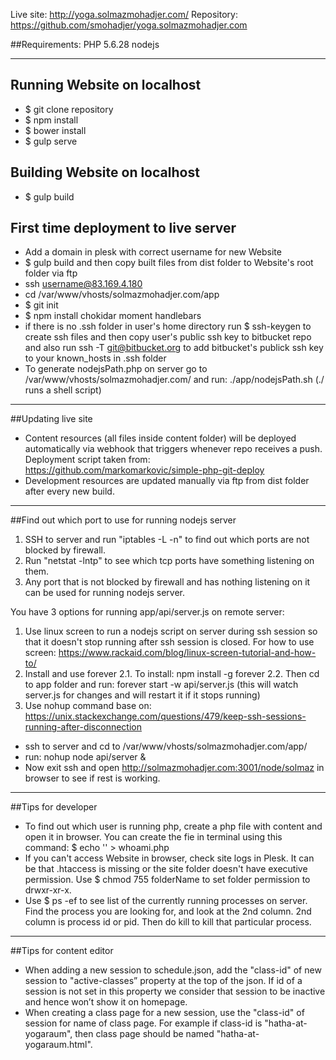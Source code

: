 Live site: http://yoga.solmazmohadjer.com/
Repository: https://github.com/smohadjer/yoga.solmazmohadjer.com

##Requirements:
PHP 5.6.28
nodejs
- - -

## Running Website on localhost
- $ git clone repository
- $ npm install
- $ bower install
- $ gulp serve

## Building Website on localhost
- $ gulp build

## First time deployment to live server
- Add a domain in plesk with correct username for new Website
- $ gulp build and then copy built files from dist folder to Website's root folder via ftp
- ssh username@83.169.4.180
- cd /var/www/vhosts/solmazmohadjer.com/app
- $ git init
- $ npm install chokidar moment handlebars
- if there is no .ssh folder in user's home directory run $ ssh-keygen to create ssh files and then
copy user's public ssh key to bitbucket repo and also run ssh -T git@bitbucket.org to add bitbucket's publick ssh key to your known_hosts in .ssh folder
- To generate nodejsPath.php on server go to /var/www/vhosts/solmazmohadjer.com/ and run: ./app/nodejsPath.sh  (./<fileName> runs a shell script)

- - -

##Updating live site
- Content resources (all files inside content folder) will be deployed automatically via webhook that triggers whenever repo receives a push. Deployment script taken from: https://github.com/markomarkovic/simple-php-git-deploy
- Development resources are updated manually via ftp from dist folder after every new build.
- - -

##Find out which port to use for running nodejs server
1. SSH to server and run "iptables -L -n" to find out which ports are not blocked by firewall.
2. Run "netstat -lntp" to see which tcp ports have something listening on them.
3. Any port that is not blocked by firewall and has nothing listening on it can be used for running nodejs server.

You have 3 options for running app/api/server.js on remote server:
1. Use linux screen to run a nodejs script on server during ssh session so that it doesn't stop running after ssh session is closed. For how to use screen: https://www.rackaid.com/blog/linux-screen-tutorial-and-how-to/
2. Install and use forever
2.1. To install: npm install -g forever
2.2. Then cd to app folder and run: forever start -w api/server.js (this will watch server.js for changes and will restart it if it stops running)
3. Use nohup command base on: https://unix.stackexchange.com/questions/479/keep-ssh-sessions-running-after-disconnection
- ssh to server and cd to /var/www/vhosts/solmazmohadjer.com/app/
- run: nohup node api/server &
- Now exit ssh and open http://solmazmohadjer.com:3001/node/solmaz in browser to see if rest is working.
- - -

##Tips for developer
- To find out which user is running php, create a php file with content <?php echo exec('whoami'); ?> and open it in browser. You can create the fie in terminal using this command:
$ echo '<?php echo exec('whoami'); ?>' > whoami.php
- If you can't access Website in browser, check site logs in Plesk. It can be that .htaccess is missing or the site folder doesn't have executive permission. Use $ chmod 755 folderName to set folder permission to drwxr-xr-x.
- Use $ ps -ef to see list of the currently running processes on server. Find the process you are looking for, and look at the 2nd column. 2nd column is process id or pid. Then do kill <pid> to kill that particular process.

- - -

##Tips for content editor
- When adding a new session to schedule.json, add the "class-id" of new session to "active-classes” property at the top of the json. If id of a session is not set in this property we consider that session to be inactive and hence won’t show it on homepage.
- When creating a class page for a new session, use the "class-id" of session for name of class page. For example if class-id is "hatha-at-yogaraum", then class page should be named "hatha-at-yogaraum.html".
